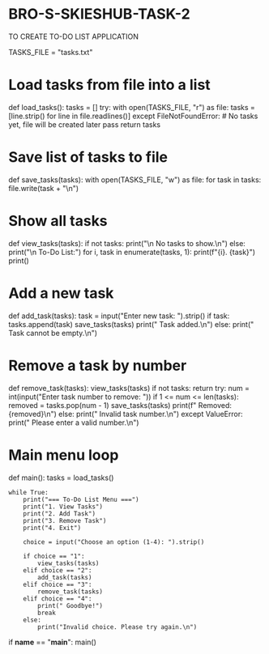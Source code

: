# BRO-S-SKIESHUB-TASK-2
TO CREATE TO-DO LIST APPLICATION

TASKS_FILE = "tasks.txt"

# Load tasks from file into a list
def load_tasks():
    tasks = []
    try:
        with open(TASKS_FILE, "r") as file:
            tasks = [line.strip() for line in file.readlines()]
    except FileNotFoundError:
        # No tasks yet, file will be created later
        pass
    return tasks

# Save list of tasks to file
def save_tasks(tasks):
    with open(TASKS_FILE, "w") as file:
        for task in tasks:
            file.write(task + "\n")

# Show all tasks
def view_tasks(tasks):
    if not tasks:
        print("\n No tasks to show.\n")
    else:
        print("\n To-Do List:")
        for i, task in enumerate(tasks, 1):
            print(f"{i}. {task}")
        print()

# Add a new task
def add_task(tasks):
    task = input("Enter new task: ").strip()
    if task:
        tasks.append(task)
        save_tasks(tasks)
        print(" Task added.\n")
    else:
        print(" Task cannot be empty.\n")

# Remove a task by number
def remove_task(tasks):
    view_tasks(tasks)
    if not tasks:
        return
    try:
        num = int(input("Enter task number to remove: "))
        if 1 <= num <= len(tasks):
            removed = tasks.pop(num - 1)
            save_tasks(tasks)
            print(f" Removed: {removed}\n")
        else:
            print(" Invalid task number.\n")
    except ValueError:
        print(" Please enter a valid number.\n")

# Main menu loop
def main():
    tasks = load_tasks()

    while True:
        print("=== To-Do List Menu ===")
        print("1. View Tasks")
        print("2. Add Task")
        print("3. Remove Task")
        print("4. Exit")

        choice = input("Choose an option (1-4): ").strip()

        if choice == "1":
            view_tasks(tasks)
        elif choice == "2":
            add_task(tasks)
        elif choice == "3":
            remove_task(tasks)
        elif choice == "4":
            print(" Goodbye!")
            break
        else:
            print("Invalid choice. Please try again.\n")

if __name__ == "__main__":
    main()
